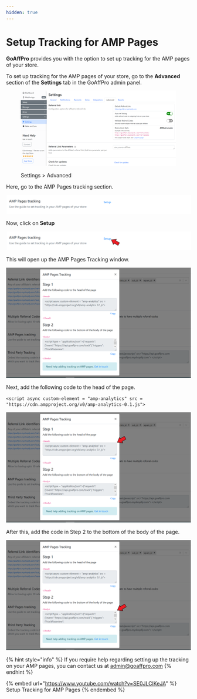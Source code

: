 ```yaml
---
hidden: true
---
```


# Setup Tracking for AMP Pages

**GoAffPro** provides you with the option to set up tracking for the AMP pages of your store.

To set up tracking for the AMP pages of your store, go to the **Advanced** section of the **Settings** tab in the GoAffPro admin panel.

<figure><img src="../../.gitbook/assets/image (3608).png" alt=""><figcaption><p>Settings > Advanced</p></figcaption></figure>

Here, go to the AMP Pages tracking section.

![AMP Pages tracking](<../../.gitbook/assets/image (416).png>)

Now, click on **Setup**

![Click on Setup](<../../.gitbook/assets/Annotation 2020-07-06 141114.png>)

This will open up the AMP Pages Tracking window.

![AMP Pages Tracking](<../../.gitbook/assets/image (3280).png>)

&#x20;Next, add the following code to the head of the page.&#x20;

```
<script async custom-element = "amp-analytics" src = "https://cdn.ampproject.org/v0/amp-analytics-0.1.js">
```

![Add the code to the head of the page](<../../.gitbook/assets/Annotation 2020-07-06 141313.png>)

After this, add the code in Step 2 to the bottom of the body of the page.

![Add the code to the bottom of the body of the page](<../../.gitbook/assets/Annotation 2020-07-06 141313 (1).png>)

{% hint style="info" %}
If you require help regarding setting up the tracking on your AMP pages, you can contact us at admin@goaffpro.com
{% endhint %}

{% embed url="https://www.youtube.com/watch?v=SE0JLClKeJA" %}
Setup Tracking for AMP Pages
{% endembed %}
